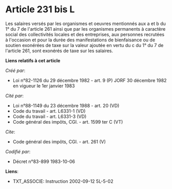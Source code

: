 # Article 231 bis L

Les salaires versés par les organismes et oeuvres mentionnés aux a et b du 1° du 7 de l'article 261 ainsi que par les
organismes permanents à caractère social des collectivités locales et des entreprises, aux personnes recrutées à l'occasion
et pour la durée des manifestations de bienfaisance ou de soutien exonérées de taxe sur la valeur ajoutée en vertu du c du 1°
du 7 de l'article 261, sont exonérés de taxe sur les salaires.

**Liens relatifs à cet article**

_Créé par_:

  - Loi n°82-1126 du 29 décembre 1982 - art. 9 (P) JORF 30 décembre 1982 en vigueur le 1er janvier 1983

_Cité par_:

  - Loi n°88-1149 du 23 décembre 1988 - art. 20 (VD)
  - Code du travail - art. L6331-1 (VD)
  - Code du travail - art. L6331-3 (VD)
  - Code général des impôts, CGI. - art. 1599 ter C (VT)

_Cite_:

  - Code général des impôts, CGI. - art. 261 (V)

_Codifié par_:

  - Décret n°83-899 1983-10-06

**Liens**:

  - TXT_ASSOCIE: Instruction 2002-09-12 5L-5-02
